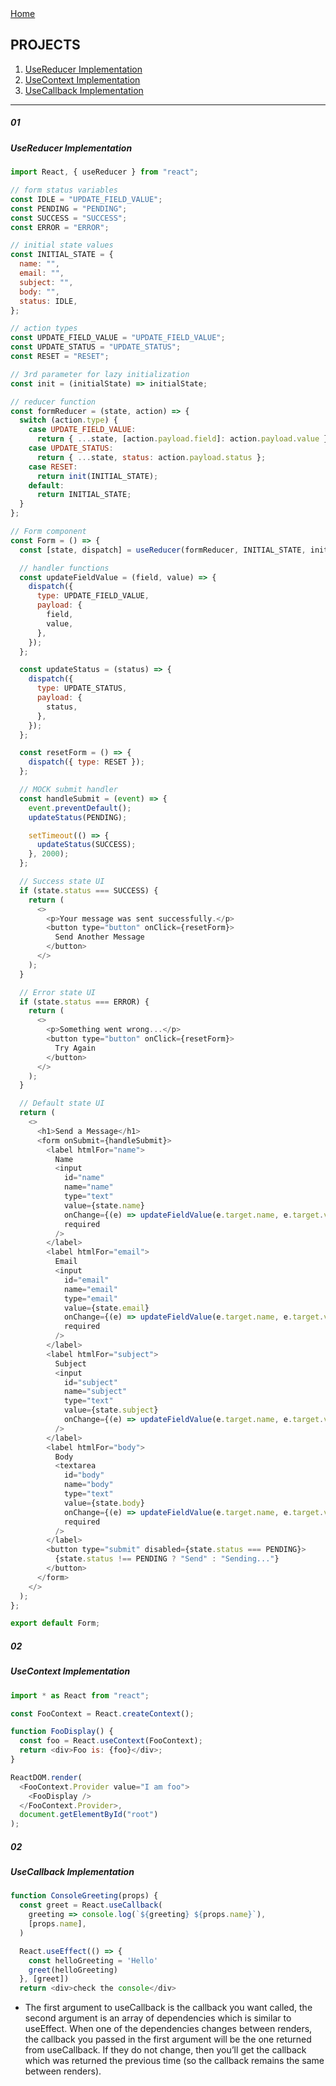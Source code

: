 <div align="left">
  <a href="/README.md##javaScript-modern-interview-code-challenges-by-topic" id="home">Home</a>
</div>

## PROJECTS

1. [UseReducer Implementation](#01)
2. [UseContext Implementation](#02)
3. [UseCallback Implementation](#03)

---

##### 01

##### UseReducer Implementation

```js
import React, { useReducer } from "react";

// form status variables
const IDLE = "UPDATE_FIELD_VALUE";
const PENDING = "PENDING";
const SUCCESS = "SUCCESS";
const ERROR = "ERROR";

// initial state values
const INITIAL_STATE = {
  name: "",
  email: "",
  subject: "",
  body: "",
  status: IDLE,
};

// action types
const UPDATE_FIELD_VALUE = "UPDATE_FIELD_VALUE";
const UPDATE_STATUS = "UPDATE_STATUS";
const RESET = "RESET";

// 3rd parameter for lazy initialization
const init = (initialState) => initialState;

// reducer function
const formReducer = (state, action) => {
  switch (action.type) {
    case UPDATE_FIELD_VALUE:
      return { ...state, [action.payload.field]: action.payload.value };
    case UPDATE_STATUS:
      return { ...state, status: action.payload.status };
    case RESET:
      return init(INITIAL_STATE);
    default:
      return INITIAL_STATE;
  }
};

// Form component
const Form = () => {
  const [state, dispatch] = useReducer(formReducer, INITIAL_STATE, init);

  // handler functions
  const updateFieldValue = (field, value) => {
    dispatch({
      type: UPDATE_FIELD_VALUE,
      payload: {
        field,
        value,
      },
    });
  };

  const updateStatus = (status) => {
    dispatch({
      type: UPDATE_STATUS,
      payload: {
        status,
      },
    });
  };

  const resetForm = () => {
    dispatch({ type: RESET });
  };

  // MOCK submit handler
  const handleSubmit = (event) => {
    event.preventDefault();
    updateStatus(PENDING);

    setTimeout(() => {
      updateStatus(SUCCESS);
    }, 2000);
  };

  // Success state UI
  if (state.status === SUCCESS) {
    return (
      <>
        <p>Your message was sent successfully.</p>
        <button type="button" onClick={resetForm}>
          Send Another Message
        </button>
      </>
    );
  }

  // Error state UI
  if (state.status === ERROR) {
    return (
      <>
        <p>Something went wrong...</p>
        <button type="button" onClick={resetForm}>
          Try Again
        </button>
      </>
    );
  }

  // Default state UI
  return (
    <>
      <h1>Send a Message</h1>
      <form onSubmit={handleSubmit}>
        <label htmlFor="name">
          Name
          <input
            id="name"
            name="name"
            type="text"
            value={state.name}
            onChange={(e) => updateFieldValue(e.target.name, e.target.value)}
            required
          />
        </label>
        <label htmlFor="email">
          Email
          <input
            id="email"
            name="email"
            type="email"
            value={state.email}
            onChange={(e) => updateFieldValue(e.target.name, e.target.value)}
            required
          />
        </label>
        <label htmlFor="subject">
          Subject
          <input
            id="subject"
            name="subject"
            type="text"
            value={state.subject}
            onChange={(e) => updateFieldValue(e.target.name, e.target.value)}
          />
        </label>
        <label htmlFor="body">
          Body
          <textarea
            id="body"
            name="body"
            type="text"
            value={state.body}
            onChange={(e) => updateFieldValue(e.target.name, e.target.value)}
            required
          />
        </label>
        <button type="submit" disabled={state.status === PENDING}>
          {state.status !== PENDING ? "Send" : "Sending..."}
        </button>
      </form>
    </>
  );
};

export default Form;
```

##### 02

##### UseContext Implementation

```js
import * as React from "react";

const FooContext = React.createContext();

function FooDisplay() {
  const foo = React.useContext(FooContext);
  return <div>Foo is: {foo}</div>;
}

ReactDOM.render(
  <FooContext.Provider value="I am foo">
    <FooDisplay />
  </FooContext.Provider>,
  document.getElementById("root")
);
```

##### 02

##### UseCallback Implementation

```js
function ConsoleGreeting(props) {
  const greet = React.useCallback(
    greeting => console.log(`${greeting} ${props.name}`),
    [props.name],
  )

  React.useEffect(() => {
    const helloGreeting = 'Hello'
    greet(helloGreeting)
  }, [greet])
  return <div>check the console</div>
```

- The first argument to useCallback is the callback you want called, the second argument is an array of dependencies which is similar to useEffect. When one of the dependencies changes between renders, the callback you passed in the first argument will be the one returned from useCallback. If they do not change, then you’ll get the callback which was returned the previous time (so the callback remains the same between renders).
